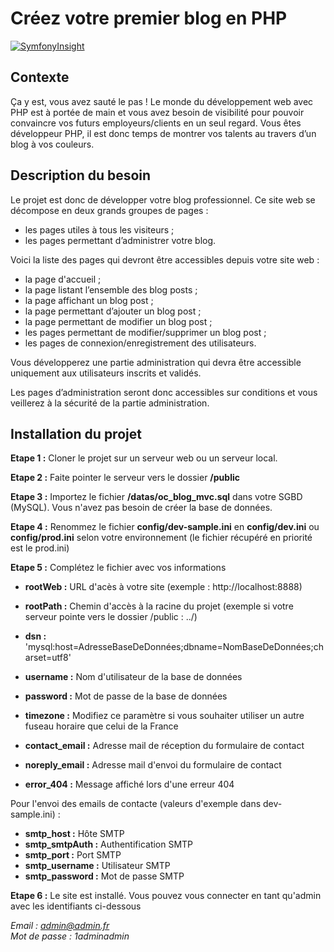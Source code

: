 # Créez votre premier blog en PHP

[![SymfonyInsight](https://insight.symfony.com/projects/9f256418-df09-4e7a-a303-707c4c641616/big.svg)](https://insight.symfony.com/projects/9f256418-df09-4e7a-a303-707c4c641616)

## Contexte
Ça y est, vous avez sauté le pas ! Le monde du développement web avec PHP est à portée de main et vous avez besoin de visibilité pour pouvoir convaincre vos futurs employeurs/clients en un seul regard. Vous êtes développeur PHP, il est donc temps de montrer vos talents au travers d’un blog à vos couleurs.

## Description du besoin

Le projet est donc de développer votre blog professionnel. Ce site web se décompose en deux grands groupes de pages :

- les pages utiles à tous les visiteurs ;
- les pages permettant d’administrer votre blog.

Voici la liste des pages qui devront être accessibles depuis votre site web :

- la page d'accueil ;
- la page listant l’ensemble des blog posts ;
- la page affichant un blog post ;
- la page permettant d’ajouter un blog post ;
- la page permettant de modifier un blog post ;
- les pages permettant de modifier/supprimer un blog post ;
- les pages de connexion/enregistrement des utilisateurs.

Vous développerez une partie administration qui devra être accessible uniquement aux utilisateurs inscrits et validés.

Les pages d’administration seront donc accessibles sur conditions et vous veillerez à la sécurité de la partie administration.

## Installation du projet

**Etape 1 :** Cloner le projet sur un serveur web ou un serveur local.

**Etape 2 :** Faite pointer le serveur vers le dossier **/public**

**Etape 3 :** Importez le fichier **/datas/oc_blog_mvc.sql** dans votre SGBD (MySQL). Vous n'avez pas besoin de créer la base de données.

**Etape 4 :** Renommez le fichier **config/dev-sample.ini** en **config/dev.ini** ou **config/prod.ini** selon votre environnement (le fichier récupéré en priorité est le prod.ini)

**Etape 5 :** Complétez le fichier avec vos informations
- **rootWeb :** URL d'acès à votre site (exemple : http://localhost:8888)
- **rootPath :** Chemin d'accès à la racine du projet (exemple si votre serveur pointe vers le dossier /public : ../)


- **dsn :** 'mysql:host=AdresseBaseDeDonnées;dbname=NomBaseDeDonnées;charset=utf8'
- **username :** Nom d'utilisateur de la base de données
- **password :** Mot de passe de la base de données


- **timezone :** Modifiez ce paramètre si vous souhaiter utiliser un autre fuseau horaire que celui de la France


- **contact_email :** Adresse mail de réception du formulaire de contact
- **noreply_email :** Adresse mail d'envoi du formulaire de contact


- **error_404 :** Message affiché lors d'une erreur 404

Pour l'envoi des emails de contacte (valeurs d'exemple dans dev-sample.ini) :
- **smtp_host :** Hôte SMTP
- **smtp_smtpAuth :** Authentification SMTP
- **smtp_port :** Port SMTP
- **smtp_username :** Utilisateur SMTP
- **smtp_password :** Mot de passe SMTP


**Etape 6 :** Le site est installé. Vous pouvez vous connecter en tant qu'admin avec les identifiants ci-dessous

*Email : admin@admin.fr*<br>
*Mot de passe : 1adminadmin* 
